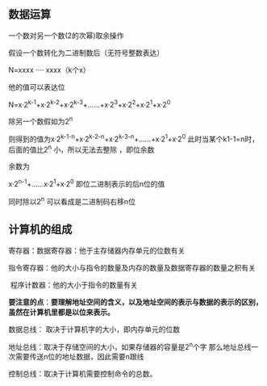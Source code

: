 ## 数据运算

一个数对另一个数(2的次幂)取余操作

假设一个数转化为二进制数后（无符号整数表达）

N=xxxx ···· xxxx（k个x）

他的值可以表达位

N=x·2<sup>k-1</sup>+x·2<sup>k-2</sup>+x·2<sup>k-3</sup>+……+x·2<sup>3</sup>+x·2<sup>2</sup>+x·2<sup>1</sup>+x·2<sup>0</sup>

除另一个数假如为2<sup>n</sup>     

则得到的值为x·2<sup>k-1-n</sup>+x·2<sup>k-2-n</sup>+x·2<sup>k-3-n</sup>+……+x·2<sup>1</sup>+x·2<sup>0</sup>   此时当某个k1-1=n时，后面的值比2<sup>n</sup>  小，所以无法去整除 ，即位余数

余数为

x·2<sup>n-1</sup>+……x·2<sup>1</sup>+x·2<sup>0</sup>   即位二进制表示的后n位的值

同时除以2<sup>n</sup> 可以看成是二进制码右移n位

## 计算机的组成

寄存器：数据寄存器：他于主存储器内存单元的位数有关

​               指令寄存器：他的大小与指令的数量及内存的数量及数据寄存器的数量之积有关

​               程序计数器：他的大小于指令的数量有关

**要注意的点**：**要理解地址空间的含义，以及地址空间的表示与数据的表示的区别，虽然在计算机里都是以位来表示。**

数据总线： 取决于计算机字的大小，即内存单元的位数

地址总线：取决于存储空间的大小，如果存储器的容量是2<sup>n</sup>个字 那么地址总线一次需要传送n位的地址数据，因此需要n跟线

控制总线：取决于计算机需要控制命令的总数。

